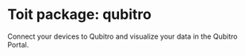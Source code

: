 # Toit package: qubitro

Connect your devices to Qubitro and visualize your data in the Qubitro Portal.
